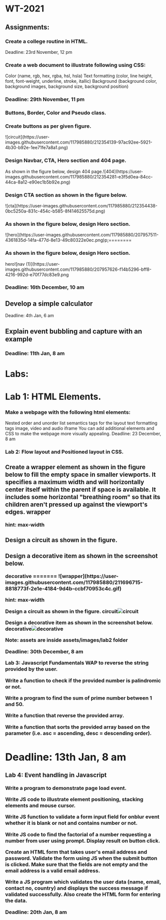 
<h1>WT-2021</h1>
<h2>Assignments:</h2>
<h3>Create a college routine in HTML.</h3>
Deadline: 23rd November, 12 pm

<h3>Create a web document to illustrate following using CSS:</h3>
Color (name, rgb, hex, rgba, hsl, hsla)
Text formatting (color, line height, font, font-weight, underline, stroke, itallic)
Background (background color, background images, background size, background position)
<h3>Deadline: 29th November, 11 pm</h3>

<h3>Buttons, Border, Color and Pseudo class.</h3>
<h3>Create buttons as per given figure.</h3>
![circuit](https://user-images.githubusercontent.com/117985880/212354139-97ac92ee-5921-4b30-b92e-1ee71fe7a8a1.png)

<h3>Design Navbar, CTA, Hero section and 404 page.</h3>
As shown in the figure below, design 404 page.![404](https://user-images.githubusercontent.com/117985880/212354281-e3f5d0ea-84cc-44ca-8a12-e90ec1b5b92e.png)


<h3>Design CTA section as shown in the figure below.</h3>
![cta](https://user-images.githubusercontent.com/117985880/212354438-0bc5250a-831c-454c-b585-8f414625575d.png)


<h3>As shown in the figure below, design Hero section.</h3>
![hero](https://user-images.githubusercontent.com/117985880/207957511-4361835d-14fa-477d-8e13-49c80322e0ec.png)p;========

<h3>As shown in the figure below, design Hero section.</h3>
hero![nav (1)](https://user-images.githubusercontent.com/117985880/207957626-f14b5296-bff8-4216-992d-e70f77dc83e9.png


<h3>Deadline: 16th December, 10 am</h3>

<h2>Develop a simple calculator</h2>
Deadline: 4th Jan, 6 am

<h2>Explain event bubbling and capture with an example</h2>
<h3>Deadline: 11th Jan, 8 am</h3>

<h1>Labs:</h1>
<h1>Lab 1: HTML Elements.</h1>
<h3>Make a webpage with the following html elements:</h3>
Nested order and unorder list
semantics tags for the layout
text formatting tags
image, video and audio
iframe
You can add additional elements and CSS to make the webpage more visually appealing. Deadline: 23 December, 8 am

<h3>Lab 2: Flow layout and Positioned layout in CSS.<h/3>
  
<h3>Create a wrapper element as shown in the figure below to fill the empty space in smaller viewports. It specifies a maximum width and will horizontally center itself within the parent if space is available. It includes some horizontal "breathing room" so that its children aren't pressed up against the viewport's edges. wrapper</h3>

hint: max-width

  <h3>Design a circuit as shown in the figure.</h3>

  <h3>Design a decorative item as shown in the screenshot below.</h3> decorative
=======
![wrapper](https://user-images.githubusercontent.com/117985880/211696715-8818773f-2e1e-4184-9d4b-ccbf70953c4c.gif)

hint: max-width

Design a circuit as shown in the figure. circuit![circuit](https://user-images.githubusercontent.com/117985880/211696988-8543f5ac-ee74-4005-a91a-321a8f01e721.png)


Design a decorative item as shown in the screenshot below. decorative![decorative](https://user-images.githubusercontent.com/117985880/211697016-2dfb3fff-e2de-4784-8000-52b131cd3207.png)
           
Note: assets are inside assets/images/lab2 folder

Deadline: 30th December, 8 am

Lab 3: Javascript Fundamentals
WAP to reverse the string provided by the user.

Write a function to check if the provided number is palindromic or not.

Write a program to find the sum of prime number between 1 and 50.

Write a function that reverse the provided array.

Write a function that sorts the provided array based on the parameter (i.e. asc = ascending, desc = descending order).

Deadline: 13th Jan, 8 am
===


<h3>Lab 4: Event handling in Javascript</h3>

Write a program to demonstrate page load event.

Write JS code to illustrate element positioning, stacking elements and mouse cursor.

Write JS function to validate a form input field for onblur event whether it is blank or not and contains number or not.
  
Write JS code to find the factorial of a number requesting a number from user using prompt. Display result on button click.
  
Create an HTML form that takes user's email address and password. Validate the form using JS when the submit button is clicked. Make sure that the fields are not empty and the email address is a valid email address.
  
Write a JS program which validates the user data (name, email, contact no, country) and displays the success message if validated successfully. Also create the HTML form for entering the data.
  
Deadline: 20th Jan, 8 am
